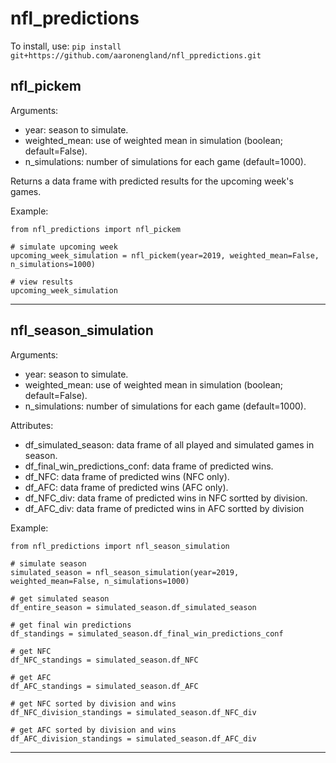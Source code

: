 # nfl_predictions

To install, use: `pip install git+https://github.com/aaronengland/nfl_ppredictions.git`

## nfl_pickem

Arguments:
- year: season to simulate.
- weighted_mean: use of weighted mean in simulation (boolean; default=False).
- n_simulations: number of simulations for each game (default=1000).

Returns a data frame with predicted results for the upcoming week's games.

Example:

```
from nfl_predictions import nfl_pickem

# simulate upcoming week
upcoming_week_simulation = nfl_pickem(year=2019, weighted_mean=False, n_simulations=1000)

# view results
upcoming_week_simulation
```

---

## nfl_season_simulation

Arguments:
- year: season to simulate.
- weighted_mean: use of weighted mean in simulation (boolean; default=False).
- n_simulations: number of simulations for each game (default=1000).

Attributes:
- df_simulated_season: data frame of all played and simulated games in season.
- df_final_win_predictions_conf: data frame of predicted wins.
- df_NFC: data frame of predicted wins (NFC only).
- df_AFC: data frame of predicted wins (AFC only).
- df_NFC_div: data frame of predicted wins in NFC sortted by division.
- df_AFC_div: data frame of predicted wins in AFC sortted by division

Example:

```
from nfl_predictions import nfl_season_simulation

# simulate season
simulated_season = nfl_season_simulation(year=2019, weighted_mean=False, n_simulations=1000)

# get simulated season
df_entire_season = simulated_season.df_simulated_season

# get final win predictions
df_standings = simulated_season.df_final_win_predictions_conf

# get NFC
df_NFC_standings = simulated_season.df_NFC

# get AFC
df_AFC_standings = simulated_season.df_AFC

# get NFC sorted by division and wins
df_NFC_division_standings = simulated_season.df_NFC_div

# get AFC sorted by division and wins
df_AFC_division_standings = simulated_season.df_AFC_div
```

---

